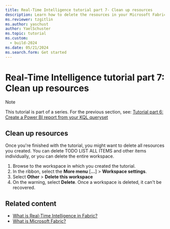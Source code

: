 ```yaml
---
title: Real-Time Intelligence tutorial part 7- Clean up resources
description: Learn how to delete the resources in your Microsoft Fabric workspace.
ms.reviewer: tzgitlin
ms.author: yaschust
author: YaelSchuster
ms.topic: tutorial
ms.custom:
  - build-2024
ms.date: 05/21/2024
ms.search.form: Get started
---
```

# Real-Time Intelligence tutorial part 7: Clean up resources

> [!NOTE]
> This tutorial is part of a series. For the previous section, see: [Tutorial part 6: Create a Power BI report from your KQL queryset](tutorial-6-power-bi-report.md)

## Clean up resources

Once you're finished with the tutorial, you might want to delete all resources you created. You can delete TODO LIST ALL ITEMS and other items individually, or you can delete the entire workspace.

1. Browse to the workspace in which you created the tutorial.
1. In the ribbon, select the **More menu** [**...**] > **Workspace settings**.
1. Select **Other** > **Delete this workspace**
1. On the warning, select **Delete**. Once a workspace is deleted, it can't be recovered.

## Related content

* [What is Real-Time Intelligence in Fabric?](overview.md)
* [What is Microsoft Fabric?](../get-started/microsoft-fabric-overview.md)
